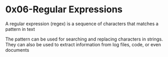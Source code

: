 # 0x06-Regular Expressions
A regular expression (regex) is a sequence of characters that matches a pattern in text

The pattern can be used for searching and replacing characters in strings. They can also be used to extract information from log files, code, or even documents